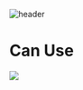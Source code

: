 ![header](https://capsule-render.vercel.app/api?type=waving&color=auto&height=300&section=header&text=KimSeHwan%20&fontSize=90)

# Can Use
<img src="https://img.shields.io/badge/android-#3DDC84?style=for-the-badge&logo=android&logoColor=white">
